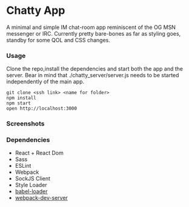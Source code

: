 Chatty App
=====================

A minimal and simple IM chat-room app reminiscent of the OG MSN messenger or IRC.
Currently pretty bare-bones as far as styling goes, standby for some QOL and CSS changes.

### Usage

Clone the repo,install the dependencies and start both the app and the server.
Bear in mind that ./chatty_server/server.js needs to be started independently of the main app.

```
git clone <ssh link> <name for folder>
npm install
npm start
open http://localhost:3000
```

### Screenshots




### Dependencies

* React + React Dom
* Sass
* ESLint
* Webpack
* SockJS Client
* Style Loader
* [babel-loader](https://github.com/babel/babel-loader)
* [webpack-dev-server](https://github.com/webpack/webpack-dev-server)
